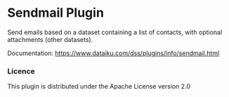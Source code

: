 # Sendmail Plugin

Send emails based on a dataset containing a list of contacts, with optional attachments (other datasets).

Documentation: https://www.dataiku.com/dss/plugins/info/sendmail.html


### Licence
This plugin is distributed under the Apache License version 2.0
